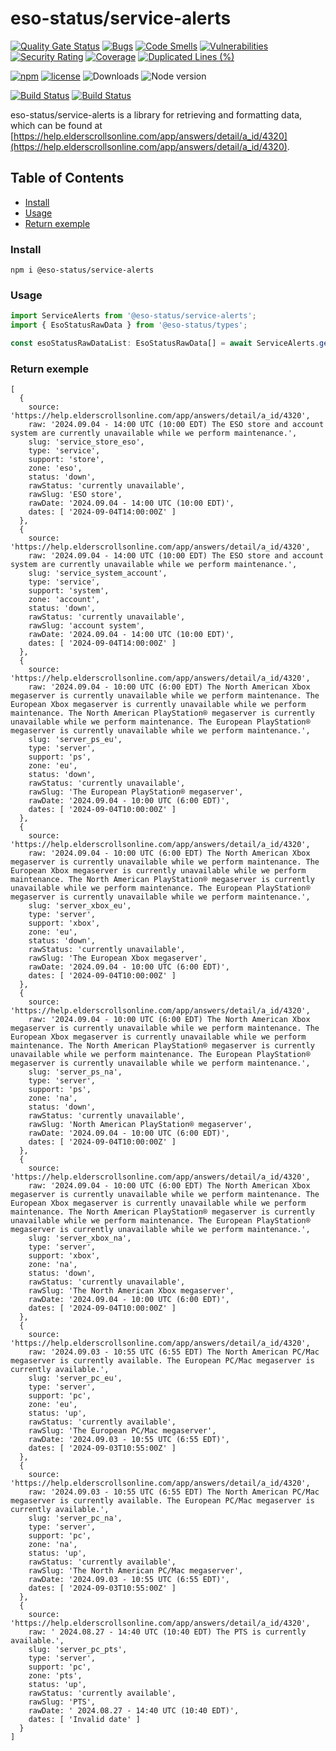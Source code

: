 # eso-status/service-alerts

[![Quality Gate Status](https://sonarcloud.io/api/project_badges/measure?project=eso-status_service-alerts&metric=alert_status)](https://sonarcloud.io/summary/new_code?id=eso-status_service-alerts)
[![Bugs](https://sonarcloud.io/api/project_badges/measure?project=eso-status_service-alerts&metric=bugs)](https://sonarcloud.io/summary/new_code?id=eso-status_service-alerts)
[![Code Smells](https://sonarcloud.io/api/project_badges/measure?project=eso-status_service-alerts&metric=code_smells)](https://sonarcloud.io/summary/new_code?id=eso-status_service-alerts)
[![Vulnerabilities](https://sonarcloud.io/api/project_badges/measure?project=eso-status_service-alerts&metric=vulnerabilities)](https://sonarcloud.io/summary/new_code?id=eso-status_service-alerts)
[![Security Rating](https://sonarcloud.io/api/project_badges/measure?project=eso-status_service-alerts&metric=security_rating)](https://sonarcloud.io/summary/new_code?id=eso-status_service-alerts)
[![Coverage](https://sonarcloud.io/api/project_badges/measure?project=eso-status_service-alerts&metric=coverage)](https://sonarcloud.io/summary/new_code?id=eso-status_service-alerts)
[![Duplicated Lines (%)](https://sonarcloud.io/api/project_badges/measure?project=eso-status_service-alerts&metric=duplicated_lines_density)](https://sonarcloud.io/summary/new_code?id=eso-status_service-alerts)

[![npm](https://img.shields.io/npm/v/@eso-status/service-alerts)](https://www.npmjs.com/package/@eso-status/service-alerts)
[![license](https://img.shields.io/npm/l/@eso-status/service-alerts)](https://github.com/eso-status/service-alerts/blob/master/LICENSE.md)
<img src="https://img.shields.io/npm/dt/@eso-status/service-alerts" alt="Downloads" />
<img src="https://img.shields.io/node/v/@eso-status/service-alerts" alt="Node version" />

[![Build Status](https://github.com/eso-status/service-alerts/workflows/CI/badge.svg)](https://github.com/eso-status/service-alerts/actions/workflows/CI.yaml)
[![Build Status](https://github.com/eso-status/service-alerts/workflows/CD/badge.svg)](https://github.com/eso-status/service-alerts/actions/workflows/CD.yaml)

eso-status/service-alerts is a library for retrieving and formatting data, which can be found at [https://help.elderscrollsonline.com/app/answers/detail/a_id/4320](https://help.elderscrollsonline.com/app/answers/detail/a_id/4320).

## Table of Contents
- [Install](#install)
- [Usage](#usage)
- [Return exemple](#return-exemple)

### Install
```shell
npm i @eso-status/service-alerts
```

### Usage
```javascript
import ServiceAlerts from '@eso-status/service-alerts';
import { EsoStatusRawData } from '@eso-status/types';

const esoStatusRawDataList: EsoStatusRawData[] = await ServiceAlerts.getData();
```
### Return exemple
```text
[
  {
    source: 'https://help.elderscrollsonline.com/app/answers/detail/a_id/4320',
    raw: '2024.09.04 - 14:00 UTC (10:00 EDT) The ESO store and account system are currently unavailable while we perform maintenance.',
    slug: 'service_store_eso',
    type: 'service',
    support: 'store',
    zone: 'eso',
    status: 'down',
    rawStatus: 'currently unavailable',
    rawSlug: 'ESO store',
    rawDate: '2024.09.04 - 14:00 UTC (10:00 EDT)',
    dates: [ '2024-09-04T14:00:00Z' ]
  },
  {
    source: 'https://help.elderscrollsonline.com/app/answers/detail/a_id/4320',
    raw: '2024.09.04 - 14:00 UTC (10:00 EDT) The ESO store and account system are currently unavailable while we perform maintenance.',
    slug: 'service_system_account',
    type: 'service',
    support: 'system',
    zone: 'account',
    status: 'down',
    rawStatus: 'currently unavailable',
    rawSlug: 'account system',
    rawDate: '2024.09.04 - 14:00 UTC (10:00 EDT)',
    dates: [ '2024-09-04T14:00:00Z' ]
  },
  {
    source: 'https://help.elderscrollsonline.com/app/answers/detail/a_id/4320',
    raw: '2024.09.04 - 10:00 UTC (6:00 EDT) The North American Xbox megaserver is currently unavailable while we perform maintenance. The European Xbox megaserver is currently unavailable while we perform maintenance. The North American PlayStation® megaserver is currently unavailable while we perform maintenance. The European PlayStation® megaserver is currently unavailable while we perform maintenance.',
    slug: 'server_ps_eu',
    type: 'server',
    support: 'ps',
    zone: 'eu',
    status: 'down',
    rawStatus: 'currently unavailable',
    rawSlug: 'The European PlayStation® megaserver',
    rawDate: '2024.09.04 - 10:00 UTC (6:00 EDT)',
    dates: [ '2024-09-04T10:00:00Z' ]
  },
  {
    source: 'https://help.elderscrollsonline.com/app/answers/detail/a_id/4320',
    raw: '2024.09.04 - 10:00 UTC (6:00 EDT) The North American Xbox megaserver is currently unavailable while we perform maintenance. The European Xbox megaserver is currently unavailable while we perform maintenance. The North American PlayStation® megaserver is currently unavailable while we perform maintenance. The European PlayStation® megaserver is currently unavailable while we perform maintenance.',
    slug: 'server_xbox_eu',
    type: 'server',
    support: 'xbox',
    zone: 'eu',
    status: 'down',
    rawStatus: 'currently unavailable',
    rawSlug: 'The European Xbox megaserver',
    rawDate: '2024.09.04 - 10:00 UTC (6:00 EDT)',
    dates: [ '2024-09-04T10:00:00Z' ]
  },
  {
    source: 'https://help.elderscrollsonline.com/app/answers/detail/a_id/4320',
    raw: '2024.09.04 - 10:00 UTC (6:00 EDT) The North American Xbox megaserver is currently unavailable while we perform maintenance. The European Xbox megaserver is currently unavailable while we perform maintenance. The North American PlayStation® megaserver is currently unavailable while we perform maintenance. The European PlayStation® megaserver is currently unavailable while we perform maintenance.',
    slug: 'server_ps_na',
    type: 'server',
    support: 'ps',
    zone: 'na',
    status: 'down',
    rawStatus: 'currently unavailable',
    rawSlug: 'North American PlayStation® megaserver',
    rawDate: '2024.09.04 - 10:00 UTC (6:00 EDT)',
    dates: [ '2024-09-04T10:00:00Z' ]
  },
  {
    source: 'https://help.elderscrollsonline.com/app/answers/detail/a_id/4320',
    raw: '2024.09.04 - 10:00 UTC (6:00 EDT) The North American Xbox megaserver is currently unavailable while we perform maintenance. The European Xbox megaserver is currently unavailable while we perform maintenance. The North American PlayStation® megaserver is currently unavailable while we perform maintenance. The European PlayStation® megaserver is currently unavailable while we perform maintenance.',
    slug: 'server_xbox_na',
    type: 'server',
    support: 'xbox',
    zone: 'na',
    status: 'down',
    rawStatus: 'currently unavailable',
    rawSlug: 'The North American Xbox megaserver',
    rawDate: '2024.09.04 - 10:00 UTC (6:00 EDT)',
    dates: [ '2024-09-04T10:00:00Z' ]
  },
  {
    source: 'https://help.elderscrollsonline.com/app/answers/detail/a_id/4320',
    raw: '2024.09.03 - 10:55 UTC (6:55 EDT) The North American PC/Mac megaserver is currently available. The European PC/Mac megaserver is currently available.',
    slug: 'server_pc_eu',
    type: 'server',
    support: 'pc',
    zone: 'eu',
    status: 'up',
    rawStatus: 'currently available',
    rawSlug: 'The European PC/Mac megaserver',
    rawDate: '2024.09.03 - 10:55 UTC (6:55 EDT)',
    dates: [ '2024-09-03T10:55:00Z' ]
  },
  {
    source: 'https://help.elderscrollsonline.com/app/answers/detail/a_id/4320',
    raw: '2024.09.03 - 10:55 UTC (6:55 EDT) The North American PC/Mac megaserver is currently available. The European PC/Mac megaserver is currently available.',
    slug: 'server_pc_na',
    type: 'server',
    support: 'pc',
    zone: 'na',
    status: 'up',
    rawStatus: 'currently available',
    rawSlug: 'The North American PC/Mac megaserver',
    rawDate: '2024.09.03 - 10:55 UTC (6:55 EDT)',
    dates: [ '2024-09-03T10:55:00Z' ]
  },
  {
    source: 'https://help.elderscrollsonline.com/app/answers/detail/a_id/4320',
    raw: ' 2024.08.27 - 14:40 UTC (10:40 EDT) The PTS is currently available.',
    slug: 'server_pc_pts',
    type: 'server',
    support: 'pc',
    zone: 'pts',
    status: 'up',
    rawStatus: 'currently available',
    rawSlug: 'PTS',
    rawDate: ' 2024.08.27 - 14:40 UTC (10:40 EDT)',
    dates: [ 'Invalid date' ]
  }
]
```

